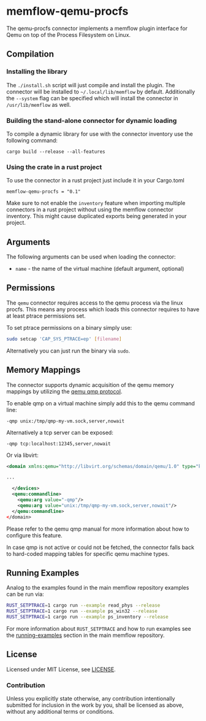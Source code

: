 # memflow-qemu-procfs

The qemu-procfs connector implements a memflow plugin interface for Qemu on top of the Process Filesystem on Linux.

## Compilation

### Installing the library

The `./install.sh` script will just compile and install the plugin.
The connector will be installed to `~/.local/lib/memflow` by default.
Additionally the `--system` flag can be specified which will install the connector in `/usr/lib/memflow` as well.

### Building the stand-alone connector for dynamic loading

To compile a dynamic library for use with the connector inventory use the following command:

```
cargo build --release --all-features
```

### Using the crate in a rust project

To use the connector in a rust project just include it in your Cargo.toml

```
memflow-qemu-procfs = "0.1"
```

Make sure to not enable the `inventory` feature when importing multiple
connectors in a rust project without using the memflow connector inventory.
This might cause duplicated exports being generated in your project.

## Arguments

The following arguments can be used when loading the connector:

- `name` - the name of the virtual machine (default argument, optional)

## Permissions

The `qemu` connector requires access to the qemu process via the linux procfs. This means any process which loads this connector requires to have at least ptrace permissions set.

To set ptrace permissions on a binary simply use:
```bash
sudo setcap 'CAP_SYS_PTRACE=ep' [filename]
```

Alternatively you can just run the binary via `sudo`.

## Memory Mappings

The connector supports dynamic acquisition of the qemu memory mappings by utilizing the [qemu qmp protocol](https://qemu.readthedocs.io/en/latest/interop/qemu-qmp-ref.html).

To enable qmp on a virtual machine simply add this to the qemu command line:
```
-qmp unix:/tmp/qmp-my-vm.sock,server,nowait
```

Alternatively a tcp server can be exposed:
```
-qmp tcp:localhost:12345,server,nowait
```

Or via libvirt:
```xml
<domain xmlns:qemu="http://libvirt.org/schemas/domain/qemu/1.0" type="kvm">

...

  </devices>
  <qemu:commandline>
    <qemu:arg value="-qmp"/>
    <qemu:arg value="unix:/tmp/qmp-my-vm.sock,server,nowait"/>
  </qemu:commandline>
</domain>
```

Please refer to the qemu qmp manual for more information about how to configure this feature.

In case qmp is not active or could not be fetched, the connector falls back to hard-coded mapping tables for specific qemu machine types.

## Running Examples

Analog to the examples found in the main memflow repository examples can be run via:

```bash
RUST_SETPTRACE=1 cargo run --example read_phys --release
RUST_SETPTRACE=1 cargo run --example ps_win32 --release
RUST_SETPTRACE=1 cargo run --example ps_inventory --release
```

For more information about `RUST_SETPTRACE` and how to run examples see the [running-examples](https://github.com/memflow/memflow#running-examples) section in the main memflow repository. 

## License

Licensed under MIT License, see [LICENSE](LICENSE).

### Contribution

Unless you explicitly state otherwise, any contribution intentionally submitted for inclusion in the work by you, shall be licensed as above, without any additional terms or conditions.
